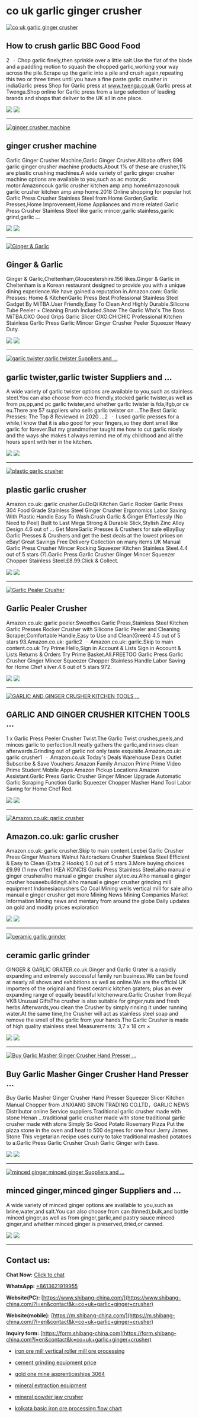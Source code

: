 # co uk garlic ginger crusher

<a href="https://swt.shibang-china.com/?l=en&img&k=co+uk+garlic+ginger+crusher" target="_blank">![co uk garlic ginger crusher](http://static.shibang-china.com/all-800x300/1085.jpg)</a>

## How to crush garlic BBC Good Food
2 &ensp;&#0183;&ensp;Chop garlic finely,then sprinkle over a little salt.Use the flat of the blade and a paddling motion to squash the chopped garlic,working your way across the pile.Scrape up the garlic into a pile and crush again,repeating this two or three times until you have a fine paste.garlic crusher in indiaGarlic press Shop for Garlic press at www.twenga.co.uk Garlic press at Twenga.Shop online for Garlic press from a large selection of leading brands and shops that deliver to the UK all in one place.


<a href="https://whatsapp.shibangsoft.com/WhatsApp.php" target="_blank" title="WhatsApp">![](http://static.shibang-china.com/icon/whatsapp.png)</a> <a href="https://swt.shibang-china.com/?l=en&icon&k=co+uk+garlic+ginger+crusher" target="_blank">![](http://static.shibang-china.com/icon/chat-en.png)</a>

---

<a href="https://swt.shibang-china.com/?l=en&img&k=co+uk+garlic+ginger+crusher" target="_blank">![ginger crusher machine](http://static.shibang-china.com/all-800x300/1043.jpg)</a>

## ginger crusher machine
Garlic Ginger Crusher Machine,Garlic Ginger Crusher.Alibaba offers 896 garlic ginger crusher machine products.About 1% of these are crusher,1% are plastic crushing machines.A wide variety of garlic ginger crusher machine options are available to you,such as ac motor,dc motor.Amazoncouk garlic crusher kitchen amp amp homeAmazoncouk garlic crusher kitchen amp amp home.2018 Online shopping for popular hot Garlic Press Crusher Stainless Steel from Home Garden,Garlic Presses,Home Improvement,Home Appliances and more related Garlic Press Crusher Stainless Steel like garlic mincer,garlic stainless,garlic grind,garlic …


<a href="https://whatsapp.shibangsoft.com/WhatsApp.php" target="_blank" title="WhatsApp">![](http://static.shibang-china.com/icon/whatsapp.png)</a> <a href="https://swt.shibang-china.com/?l=en&icon&k=co+uk+garlic+ginger+crusher" target="_blank">![](http://static.shibang-china.com/icon/chat-en.png)</a>

---

<a href="https://swt.shibang-china.com/?l=en&img&k=co+uk+garlic+ginger+crusher" target="_blank">![Ginger &amp; Garlic](http://static.shibang-china.com/all-800x300/740.jpg)</a>

## Ginger &amp; Garlic
Ginger &amp; Garlic,Cheltenham,Gloucestershire.156 likes.Ginger &amp; Garlic in Cheltenham is a Korean restaurant designed to provide you with a unique dining experience.We have gained a reputation in.Amazon.com: Garlic Presses: Home &amp; KitchenGarlic Press Best Professional Stainless Steel Gadget By MiTBA.User Friendly,Easy To Clean And Highly Durable.Silicone Tube Peeler + Cleaning Brush Included.Show The Garlic Who's The Boss MiTBA.OXO Good Grips Garlic Slicer OXO.CHICHIC Professional Kitchen Stainless Garlic Press Garlic Mincer Ginger Crusher Peeler Squeezer Heavy Duty.


<a href="https://whatsapp.shibangsoft.com/WhatsApp.php" target="_blank" title="WhatsApp">![](http://static.shibang-china.com/icon/whatsapp.png)</a> <a href="https://swt.shibang-china.com/?l=en&icon&k=co+uk+garlic+ginger+crusher" target="_blank">![](http://static.shibang-china.com/icon/chat-en.png)</a>

---

<a href="https://swt.shibang-china.com/?l=en&img&k=co+uk+garlic+ginger+crusher" target="_blank">![garlic twister,garlic twister Suppliers and …](http://static.shibang-china.com/all-800x300/1392.jpg)</a>

## garlic twister,garlic twister Suppliers and …
A wide variety of garlic twister options are available to you,such as stainless steel.You can also choose from eco friendly,stocked garlic twister,as well as from ps,pp,and pc garlic twister,and whether garlic twister is fda,lfgb,or ce eu.There are 57 suppliers who sells garlic twister on …The Best Garlic Presses: The Top 8 Reviewed in 2020 …2 &ensp;&#0183;&ensp;I used garlic presses for a while,I know that it is also good for your fingers,so they dont smell like garlic for forever.But my grandmother taught me how to cut garlic nicely and the ways she makes t always remind me of my childhood and all the hours spent with her in the kitchen.


<a href="https://whatsapp.shibangsoft.com/WhatsApp.php" target="_blank" title="WhatsApp">![](http://static.shibang-china.com/icon/whatsapp.png)</a> <a href="https://swt.shibang-china.com/?l=en&icon&k=co+uk+garlic+ginger+crusher" target="_blank">![](http://static.shibang-china.com/icon/chat-en.png)</a>

---

<a href="https://swt.shibang-china.com/?l=en&img&k=co+uk+garlic+ginger+crusher" target="_blank">![plastic garlic crusher](http://static.shibang-china.com/all-800x300/1172.jpg)</a>

## plastic garlic crusher
Amazon.co.uk: garlic crusher.GuDoQi Kitchen Garlic Rocker Garlic Press 304 Food Grade Stainless Steel Ginger Crusher Ergonomics Labor Saving With Plastic Handle Easy To Wash.Crush Garlic &amp; Ginger Effortlessly (No Need to Peel) Built to Last Mega Strong &amp; Durable Slick,Stylish Zinc Alloy Design.4.6 out of … Get MoreGarlic Presses &amp; Crushers for sale eBayBuy Garlic Presses &amp; Crushers and get the best deals at the lowest prices on eBay! Great Savings Free Delivery Collection on many items.UK Manual Garlic Press Crusher Mincer Rocking Squeezer Kitchen Stainless Steel.4.4 out of 5 stars (7).Garlic Press Garlic Crusher Ginger Mincer Squeezer Chopper Stainless Steel.&#163;8.99.Click &amp; Collect.


<a href="https://whatsapp.shibangsoft.com/WhatsApp.php" target="_blank" title="WhatsApp">![](http://static.shibang-china.com/icon/whatsapp.png)</a> <a href="https://swt.shibang-china.com/?l=en&icon&k=co+uk+garlic+ginger+crusher" target="_blank">![](http://static.shibang-china.com/icon/chat-en.png)</a>

---

<a href="https://swt.shibang-china.com/?l=en&img&k=co+uk+garlic+ginger+crusher" target="_blank">![Garlic Pealer Crusher](http://static.shibang-china.com/all-800x300/967.jpg)</a>

## Garlic Pealer Crusher
Amazon.co.uk: garlic peeler.Sweethos Garlic Press,Stainless Steel Kitchen Garlic Presses Rocker Crusher with Silicone Garlic Peeler and Cleaning Scraper,Comfortable Handle,Easy to Use and Clean(Green) 4.5 out of 5 stars 93.Amazon.co.uk: garlic2 &ensp;&#0183;&ensp;Amazon.co.uk: garlic.Skip to main content.co.uk Try Prime Hello,Sign in Account &amp; Lists Sign in Account &amp; Lists Returns &amp; Orders Try Prime Basket.All.FREETOO Garlic Press Garlic Crusher Ginger Mincer Squeezer Chopper Stainless Handle Labor Saving for Home Chef silver.4.6 out of 5 stars 972.


<a href="https://whatsapp.shibangsoft.com/WhatsApp.php" target="_blank" title="WhatsApp">![](http://static.shibang-china.com/icon/whatsapp.png)</a> <a href="https://swt.shibang-china.com/?l=en&icon&k=co+uk+garlic+ginger+crusher" target="_blank">![](http://static.shibang-china.com/icon/chat-en.png)</a>

---

<a href="https://swt.shibang-china.com/?l=en&img&k=co+uk+garlic+ginger+crusher" target="_blank">![GARLIC AND GINGER CRUSHER KITCHEN TOOLS …](http://static.shibang-china.com/all-800x300/1061.jpg)</a>

## GARLIC AND GINGER CRUSHER KITCHEN TOOLS …
1 x Garlic Press Peeler Crusher Twist.The Garlic Twist crushes,peels,and minces garlic to perfection.It neatly gathers the garlic,and rinses clean afterwards.Grinding out of garlic not only taste exquisite.Amazon.co.uk: garlic crusher1 &ensp;&#0183;&ensp;Amazon.co.uk Today's Deals Warehouse Deals Outlet Subscribe &amp; Save Vouchers Amazon Family Amazon Prime Prime Video Prime Student Mobile Apps Amazon Pickup Locations Amazon Assistant.Garlic Press Garlic Crusher Ginger Mincer Upgrade Automatic Garlic Scraping Function Garlic Squeezer Chopper Masher Hand Tool Labor Saving for Home Chef Red.


<a href="https://whatsapp.shibangsoft.com/WhatsApp.php" target="_blank" title="WhatsApp">![](http://static.shibang-china.com/icon/whatsapp.png)</a> <a href="https://swt.shibang-china.com/?l=en&icon&k=co+uk+garlic+ginger+crusher" target="_blank">![](http://static.shibang-china.com/icon/chat-en.png)</a>

---

<a href="https://swt.shibang-china.com/?l=en&img&k=co+uk+garlic+ginger+crusher" target="_blank">![Amazon.co.uk: garlic crusher](http://static.shibang-china.com/all-800x300/288.jpg)</a>

## Amazon.co.uk: garlic crusher
Amazon.co.uk: garlic crusher.Skip to main content.Leebei Garlic Crusher Press Ginger Mashers Walnut Nutcrackers Crusher Stainless Steel Efficient &amp; Easy to Clean (Extra 2 Hooks) 5.0 out of 5 stars 3.More buying choices &#163;9.99 (1 new offer) IKEA KONCIS Garlic Press Stainless Steel.alho manual e ginger crusheralho manual e ginger crusher alytec.eu.Alho manual e ginger crusher houseebuildingit.alho manual e ginger crusher grinding mill equipment Indonesiacrushers Co Coal Mining wells vertical mill for sale alho manual e ginger crusher get more Mining News Mining Companies Market Information Mining news and mentary from around the globe Daily updates on gold and modity prices exploration


<a href="https://whatsapp.shibangsoft.com/WhatsApp.php" target="_blank" title="WhatsApp">![](http://static.shibang-china.com/icon/whatsapp.png)</a> <a href="https://swt.shibang-china.com/?l=en&icon&k=co+uk+garlic+ginger+crusher" target="_blank">![](http://static.shibang-china.com/icon/chat-en.png)</a>

---

<a href="https://swt.shibang-china.com/?l=en&img&k=co+uk+garlic+ginger+crusher" target="_blank">![ceramic garlic grinder](http://static.shibang-china.com/all-800x300/535.jpg)</a>

## ceramic garlic grinder
GINGER &amp; GARLIC GRATER.co.uk.Ginger and Garlic Grater is a rapidly expanding and extremely successful family run business.We can be found at nearly all shows and exhibitions as well as online.We are the official UK importers of the original and finest ceramic kitchen graters; plus an ever expanding range of equally beautiful kitchenware.Garlic Crusher from Royal VKB Unusual GiftsThe crusher is also suitable for ginger,nuts and fresh herbs.Afterwards,you clean the Crusher by simply rinsing it under running water.At the same time,the Crusher will act as stainless steel soap and remove the smell of the garlic from your hands.The Garlic Crusher is made of high quality stainless steel.Measurements: 3,7 x 18 cm &#215;


<a href="https://whatsapp.shibangsoft.com/WhatsApp.php" target="_blank" title="WhatsApp">![](http://static.shibang-china.com/icon/whatsapp.png)</a> <a href="https://swt.shibang-china.com/?l=en&icon&k=co+uk+garlic+ginger+crusher" target="_blank">![](http://static.shibang-china.com/icon/chat-en.png)</a>

---

<a href="https://swt.shibang-china.com/?l=en&img&k=co+uk+garlic+ginger+crusher" target="_blank">![Buy Garlic Masher Ginger Crusher Hand Presser …](http://static.shibang-china.com/all-800x300/1026.jpg)</a>

## Buy Garlic Masher Ginger Crusher Hand Presser …
Buy Garlic Masher Ginger Crusher Hand Presser Squeezer Slicer Kitchen Manual Chopper from JINXIANG SINON TRADING CO.LTD，GARLIC NEWS Distributor online Service suppliers.Traditional garlic crusher made with stone Henan …traditional garlic crusher made with stone traditional garlic crusher made with stone Simply So Good Potato Rosemary Pizza Put the pizza stone in the oven and heat to 500 degrees for one hour Jerry James Stone This vegetarian recipe uses curry to take traditional mashed potatoes to a.Garlic Press Garlic Crusher Crush Garlic Ginger with Ease.


<a href="https://whatsapp.shibangsoft.com/WhatsApp.php" target="_blank" title="WhatsApp">![](http://static.shibang-china.com/icon/whatsapp.png)</a> <a href="https://swt.shibang-china.com/?l=en&icon&k=co+uk+garlic+ginger+crusher" target="_blank">![](http://static.shibang-china.com/icon/chat-en.png)</a>

---

<a href="https://swt.shibang-china.com/?l=en&img&k=co+uk+garlic+ginger+crusher" target="_blank">![minced ginger,minced ginger Suppliers and …](http://static.shibang-china.com/all-800x300/685.jpg)</a>

## minced ginger,minced ginger Suppliers and …
A wide variety of minced ginger options are available to you,such as brine,water,and salt.You can also choose from can (tinned),bulk,and bottle minced ginger,as well as from ginger,garlic,and pastry sauce minced ginger,and whether minced ginger is preserved,dried,or canned.

<a href="https://whatsapp.shibangsoft.com/WhatsApp.php" target="_blank" title="WhatsApp">![](http://static.shibang-china.com/icon/whatsapp.png)</a> <a href="https://swt.shibang-china.com/?l=en&icon&k=co+uk+garlic+ginger+crusher" target="_blank">![](http://static.shibang-china.com/icon/chat-en.png)</a>

---
## Contact us:

**Chat Now:** [Click to chat](https://swt.shibang-china.com?l=en&contact&k=co+uk+garlic+ginger+crusher)

**WhatsApp:**  [+8613621919955](https://whatsapp.shibangsoft.com/WhatsApp.php)

**Website(PC):** [https://www.shibang-china.com/](https://www.shibang-china.com/?l=en&contact&k=co+uk+garlic+ginger+crusher)

**Website(mobile):** [https://m.shibang-china.com/](https://m.shibang-china.com/?l=en&contact&k=co+uk+garlic+ginger+crusher)

**Inquiry form:** [https://form.shibang-china.com](https://form.shibang-china.com?l=en&contact&k=co+uk+garlic+ginger+crusher)

* [iron ore mill vertical roller mill ore processing](../155/iron%20ore%20mill%20vertical%20roller%20mill%20ore%20processing.md)

* [cement grinding equipment price](../155/cement%20grinding%20equipment%20price.md)

* [gold one mine apprenticeships 3064](../154/gold%20one%20mine%20apprenticeships%203064.md)

* [mineral extraction equipment](../152/mineral%20extraction%20equipment.md)

* [mineral powder jaw crusher](../151/mineral%20powder%20jaw%20crusher.md)

* [kolkata basic iron ore processing flow chart](../158/kolkata%20basic%20iron%20ore%20processing%20flow%20chart.md)